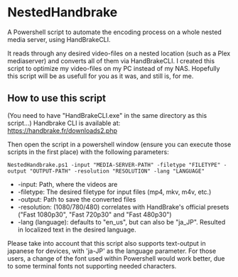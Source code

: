 # NestedHandbrake
A Powershell script to automate the encoding process on a whole nested media server, using HandBrakeCLI.

It reads through any desired video-files on a nested location (such as a Plex mediaserver) and converts all of them via HandBrakeCLI. I created this script to optimize my video-files on my PC instead of my NAS. Hopefully this script will be as usefull for you as it was, and still is, for me.


## How to use this script
(You need to have "HandBrakeCLI.exe" in the same directory as this script...)
Handbrake CLI is available at: https://handbrake.fr/downloads2.php

Then open the script in a powershell window (ensure you can execute those scripts in the first place) with the following parameters:

`NestedHandbrake.ps1 -input "MEDIA-SERVER-PATH" -filetype "FILETYPE" -output "OUTPUT-PATH" -resolution "RESOLUTION" -lang "LANGUAGE"`

* -input: Path, where the videos are
* -filetype: The desired filetype for input files (mp4, mkv, m4v, etc.)
* -output: Path to save the converted files
* -resolution: (1080/780/480) correlates with HandBrake's official presets ("Fast 1080p30", "Fast 720p30" and "Fast 480p30")
* -lang (language): defaults to "en_us", but can also be "ja_JP". Resulted in localized text in the desired language.

Please take into account that this script also supports text-output in japanese for devices, with 'ja-JP' as the language parameter. For those users, a change of the font used within Powershell would work better, due to some terminal fonts not supporting needed characters.
